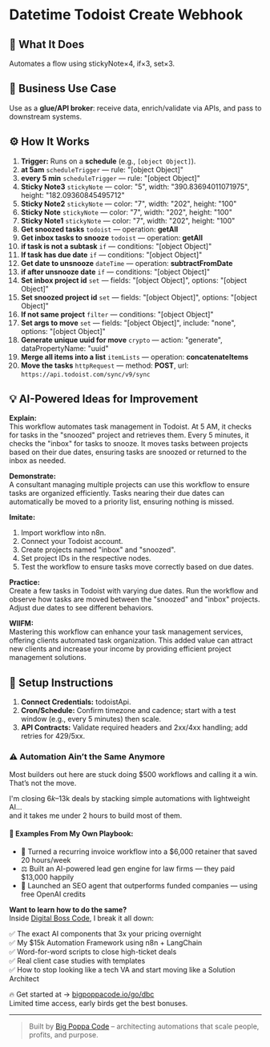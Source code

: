 # Datetime Todoist Create Webhook
  ## 🚀 What It Does
  Automates a flow using stickyNote×4, if×3, set×3.
  
  ## 💼 Business Use Case
  Use as a **glue/API broker**: receive data, enrich/validate via APIs, and pass to downstream systems.
  
  ## ⚙️ How It Works
  1. **Trigger:** Runs on a **schedule** (e.g., `[object Object]`).
  2. **at 5am** `scheduleTrigger` — rule: "[object Object]"
3. **every 5 min** `scheduleTrigger` — rule: "[object Object]"
4. **Sticky Note3** `stickyNote` — color: "5", width: "390.83694011071975", height: "182.09360845495712"
5. **Sticky Note2** `stickyNote` — color: "7", width: "202", height: "100"
6. **Sticky Note** `stickyNote` — color: "7", width: "202", height: "100"
7. **Sticky Note1** `stickyNote` — color: "7", width: "202", height: "100"
8. **Get snoozed tasks** `todoist` — operation: **getAll**
9. **Get inbox tasks to snooze** `todoist` — operation: **getAll**
10. **if task is not a subtask** `if` — conditions: "[object Object]"
11. **If task has due date** `if` — conditions: "[object Object]"
12. **Get date to unsnooze** `dateTime` — operation: **subtractFromDate**
13. **if after unsnooze date** `if` — conditions: "[object Object]"
14. **Set inbox project id** `set` — fields: "[object Object]", options: "[object Object]"
15. **Set snoozed project id** `set` — fields: "[object Object]", options: "[object Object]"
16. **If not same project** `filter` — conditions: "[object Object]"
17. **Set args to move** `set` — fields: "[object Object]", include: "none", options: "[object Object]"
18. **Generate unique uuid for move** `crypto` — action: "generate", dataPropertyName: "uuid"
19. **Merge all items into a list** `itemLists` — operation: **concatenateItems**
20. **Move the tasks** `httpRequest` — method: **POST**, url: `https://api.todoist.com/sync/v9/sync`
  
  ## 💡 AI-Powered Ideas for Improvement
  **Explain:**  
This workflow automates task management in Todoist. At 5 AM, it checks for tasks in the "snoozed" project and retrieves them. Every 5 minutes, it checks the "inbox" for tasks to snooze. It moves tasks between projects based on their due dates, ensuring tasks are snoozed or returned to the inbox as needed.

**Demonstrate:**  
A consultant managing multiple projects can use this workflow to ensure tasks are organized efficiently. Tasks nearing their due dates can automatically be moved to a priority list, ensuring nothing is missed.

**Imitate:**  
1. Import workflow into n8n.
2. Connect your Todoist account.
3. Create projects named "inbox" and "snoozed".
4. Set project IDs in the respective nodes.
5. Test the workflow to ensure tasks move correctly based on due dates.

**Practice:**  
Create a few tasks in Todoist with varying due dates. Run the workflow and observe how tasks are moved between the "snoozed" and "inbox" projects. Adjust due dates to see different behaviors.

**WIIFM:**  
Mastering this workflow can enhance your task management services, offering clients automated task organization. This added value can attract new clients and increase your income by providing efficient project management solutions.
  
  ## 🔧 Setup Instructions
  1. **Connect Credentials:** todoistApi.
2. **Cron/Schedule:** Confirm timezone and cadence; start with a test window (e.g., every 5 minutes) then scale.
3. **API Contracts:** Validate required headers and 2xx/4xx handling; add retries for 429/5xx.
  
### ⚠️ Automation Ain’t the Same Anymore

Most builders out here are stuck doing $500 workflows and calling it a win.  
That’s not the move.  

I'm closing $6k–$13k deals by stacking simple automations with lightweight AI...  
and it takes me under 2 hours to build most of them.

#### 🧠 Examples From My Own Playbook:
- 🔁 Turned a recurring invoice workflow into a $6,000 retainer that saved 20 hours/week  
- ⚖️ Built an AI-powered lead gen engine for law firms — they paid $13,000 happily  
- 🚀 Launched an SEO agent that outperforms funded companies — using free OpenAI credits  

**Want to learn how to do the same?**  
Inside [Digital Boss Code](https://bigpoppacode.io/go/dbc), I break it all down:

✅ The exact AI components that 3x your pricing overnight  
✅ My $15k Automation Framework using n8n + LangChain  
✅ Word-for-word scripts to close high-ticket deals  
✅ Real client case studies with templates  
✅ How to stop looking like a tech VA and start moving like a Solution Architect  

🔥 Get started at → [bigpoppacode.io/go/dbc](https://bigpoppacode.io/go/dbc)  
Limited time access, early birds get the best bonuses.

---
> Built by [Big Poppa Code](https://bigpoppacode.io) – architecting automations that scale people, profits, and purpose.
  